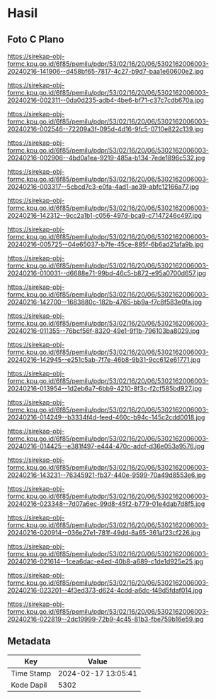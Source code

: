# Hasil

## Foto C Plano

https://sirekap-obj-formc.kpu.go.id/6f85/pemilu/pdpr/53/02/16/20/06/5302162006003-20240216-141906--d458bf65-7817-4c27-b9d7-baa1e60600e2.jpg

https://sirekap-obj-formc.kpu.go.id/6f85/pemilu/pdpr/53/02/16/20/06/5302162006003-20240216-002311--0da0d235-adb4-4be6-bf71-c37c7cdb670a.jpg

https://sirekap-obj-formc.kpu.go.id/6f85/pemilu/pdpr/53/02/16/20/06/5302162006003-20240216-002546--72209a3f-095d-4d16-9fc5-0710e822c139.jpg

https://sirekap-obj-formc.kpu.go.id/6f85/pemilu/pdpr/53/02/16/20/06/5302162006003-20240216-002906--4bd0a1ea-9219-485a-b134-7ede1896c532.jpg

https://sirekap-obj-formc.kpu.go.id/6f85/pemilu/pdpr/53/02/16/20/06/5302162006003-20240216-003317--5cbcd7c3-e0fa-4ad1-ae39-abfc12166a77.jpg

https://sirekap-obj-formc.kpu.go.id/6f85/pemilu/pdpr/53/02/16/20/06/5302162006003-20240216-142312--9cc2a1b1-c056-497d-bca9-c7147246c497.jpg

https://sirekap-obj-formc.kpu.go.id/6f85/pemilu/pdpr/53/02/16/20/06/5302162006003-20240216-005725--04e65037-b7fe-45ce-885f-6b6ad21afa9b.jpg

https://sirekap-obj-formc.kpu.go.id/6f85/pemilu/pdpr/53/02/16/20/06/5302162006003-20240216-010031--d6688e71-99bd-46c5-b872-e95a0700d657.jpg

https://sirekap-obj-formc.kpu.go.id/6f85/pemilu/pdpr/53/02/16/20/06/5302162006003-20240216-142700--1683880c-182b-4765-bb9a-f7c8f583e0fa.jpg

https://sirekap-obj-formc.kpu.go.id/6f85/pemilu/pdpr/53/02/16/20/06/5302162006003-20240216-011355--76bcf56f-8320-49e1-9f1b-796103ba8029.jpg

https://sirekap-obj-formc.kpu.go.id/6f85/pemilu/pdpr/53/02/16/20/06/5302162006003-20240216-142945--e251c5ab-7f7e-46b8-9b31-9cc612e61771.jpg

https://sirekap-obj-formc.kpu.go.id/6f85/pemilu/pdpr/53/02/16/20/06/5302162006003-20240216-013954--1d2eb6a7-6bb9-4210-8f3c-f2cf585bd927.jpg

https://sirekap-obj-formc.kpu.go.id/6f85/pemilu/pdpr/53/02/16/20/06/5302162006003-20240216-014249--b3334f4d-feed-460c-b94c-145c2cdd0018.jpg

https://sirekap-obj-formc.kpu.go.id/6f85/pemilu/pdpr/53/02/16/20/06/5302162006003-20240216-014425--e381f497-e444-470c-adcf-d36e053a9576.jpg

https://sirekap-obj-formc.kpu.go.id/6f85/pemilu/pdpr/53/02/16/20/06/5302162006003-20240216-143231--76345921-fb37-440e-9599-70a49d8553e6.jpg

https://sirekap-obj-formc.kpu.go.id/6f85/pemilu/pdpr/53/02/16/20/06/5302162006003-20240216-023348--7d07a6ec-99d8-45f2-b779-01e4dab7d8f5.jpg

https://sirekap-obj-formc.kpu.go.id/6f85/pemilu/pdpr/53/02/16/20/06/5302162006003-20240216-020914--036e27e1-781f-49dd-8a65-361af23cf226.jpg

https://sirekap-obj-formc.kpu.go.id/6f85/pemilu/pdpr/53/02/16/20/06/5302162006003-20240216-021614--1cea6dac-e4ed-40b8-a689-c1de1d925e25.jpg

https://sirekap-obj-formc.kpu.go.id/6f85/pemilu/pdpr/53/02/16/20/06/5302162006003-20240216-023201--4f3ed373-d624-4cdd-a6dc-f49d5fdaf014.jpg

https://sirekap-obj-formc.kpu.go.id/6f85/pemilu/pdpr/53/02/16/20/06/5302162006003-20240216-022819--2dc19999-72b9-4c45-81b3-fbe759b16e59.jpg


## Metadata

| Key        | Value               |
| ---------- | ------------------- |
| Time Stamp | 2024-02-17 13:05:41 |
| Kode Dapil | 5302                |



